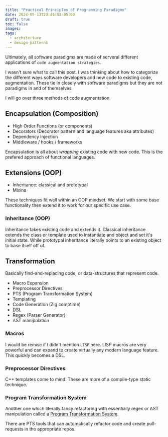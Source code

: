 ```yaml
---
title: "Practical Principles of Programming Paradigms"
date: 2024-05-13T23:45:53-05:00
draft: true
toc: false
images:
tags:
  - architecture
  - design patterns
---
```


Ultimately, all software paradigms are made of serveral different applications of `code augmentation strategies`. 

I wasn't sure what to call this post. I was thinking about how to categorize the different ways software developers add new code to existing code, augmentation. These tie in closely
with software paradigms but they are not paradigms in and of themselves. 

I will go over three methods of code augmentation.

## Encapsulation (Composition)

- High Order Functions (or components)
- Decorators (Decorator pattern and language features aka attributes)
- Dependency Injection
- Middleware / hooks / frameworks

Encapsulation is all about _wrapping_ existing code with new code. This is the prefered approach of functional languages.

## Extensions (OOP)

- Inheritance: classical and prototypal
- Mixins
<!-- - Duck Typing -->

These techniques fit well within an OOP mindset. We start with some base functionality then extend it to work for our specific use case.

### Inheritance (OOP)

Inheritance takes existing code and extends it. Classical inheritance extends the class or template used to instantiate and object and set it's
initial state. While prototypal inheritance literally points to an existing object to base itself off of.


<!-- ## Composition -->

<!-- - Function Composition -->
<!-- - Object Composition -->

## Transformation

Basically find-and-replacing code, or data-structures that represent code.

- Macro Expansion
- Preprocessor Directives
- PTS (Program Transformation System) 
- Templating
- Code Generation (Zig comptime)
- DSL
- Regex (Parser Generator)
- AST manipulation

### Macros

I would be remise if I didn't mention `LISP` here. LISP macros are very powerful and can expand to create virtually any modern language feature. This quickly becomes
a DSL.


### Preprocessor Directives

C++ templates come to mind. These are more of a compile-type static technique. 


### Program Transformation System

Another one which literally fancy refactoring with essentially regex or AST manipulation called a [Program Transformation System](https://en.wikipedia.org/wiki/Program_transformation).

There are PTS tools that can automatically refactor code and create pull-requests in the appropriate repos.